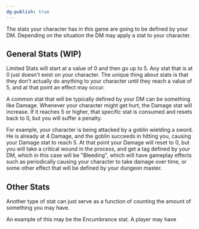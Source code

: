 ```yaml
---
dg-publish: true
---
```

The stats your character has in this game are going to be defined by your DM. Depending on the situation the DM may apply a stat to your character.

## General Stats (WIP)

Limited Stats will start at a value of 0 and then go up to 5. Any stat that is at 0 just doesn't exist on your character. The unique thing about stats is that they don't actually do anything to your character until they reach a value of 5, and at that point an effect may occur.

A common stat that will be typically defined by your DM can be something like Damage. Whenever your character might get hurt, the Damage stat will increase. If it reaches 5 or higher, that specific stat is consumed and resets back to 0, but you will suffer a penalty. 

For example, your character is being attacked by a goblin wielding a sword. He is already at 4 Damage, and the goblin succeeds in hitting you, causing your Damage stat to reach 5. At that point your Damage will reset to 0, but you will take a critical wound in the process, and get a tag defined by your DM, which in this case will be "Bleeding", which will have gameplay effects such as periodically causing your character to take damage over time, or some other effect that will be defined by your dungeon master.

## Other Stats

Another type of stat can just serve as a function of counting the amount of something you may have. 

An example of this may be the Encumbrance stat. A player may have 
